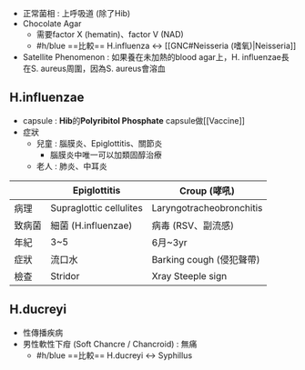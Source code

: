 - 正常菌相 : 上呼吸道 (除了Hib)
- Chocolate Agar
	- 需要factor X (hematin)、factor V (NAD)
	- #h/blue ==比較== H.influenza <-> [[GNC#Neisseria (嗜氧)|Neisseria]]
- Satellite Phenomenon : 如果養在未加熱的blood agar上，H. influenzae長在S. aureus周圍，因為S. aureus會溶血
## H.influenzae
- capsule : **Hib**的**Polyribitol Phosphate** capsule做[[Vaccine]]
- 症狀
	- 兒童 : 腦膜炎、Epiglottitis、關節炎
		- 腦膜炎中唯一可以加類固醇治療
	- 老人 : 肺炎、中耳炎

|        | Epiglottitis            | Croup (哮吼)             |
|--------|-------------------------|--------------------------|
| 病理   | Supraglottic cellulites | Laryngotracheobronchitis |
| 致病菌 | 細菌 (H.influenzae)     | 病毒 (RSV、副流感)       |
| 年紀   | 3~5                     | 6月~3yr                  |
| 症狀   | 流口水                  | Barking cough (侵犯聲帶) |
| 檢查   | Stridor                 | Xray Steeple sign        |
##  H.ducreyi
- 性傳播疾病
- 男性軟性下疳 (Soft Chancre / Chancroid) : 無痛
	- #h/blue  ==比較== H.ducreyi <-> Syphillus